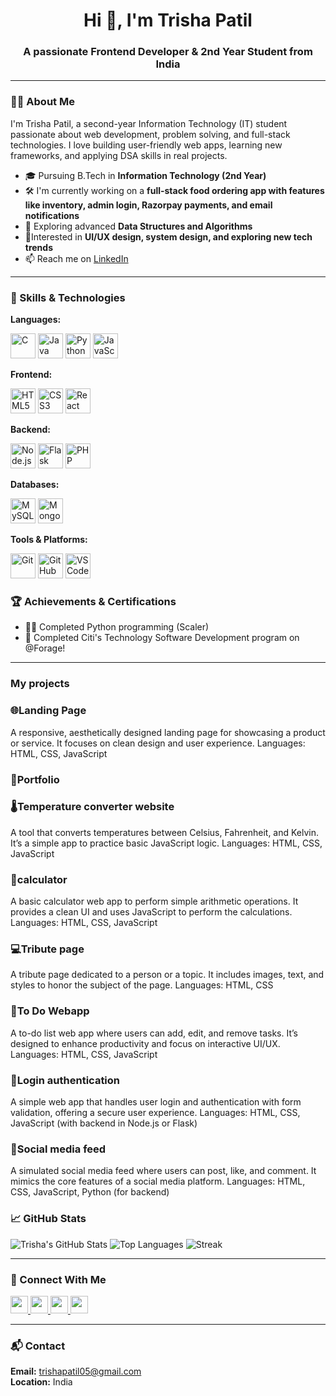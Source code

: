<h1 align="center">Hi 👋, I'm Trisha Patil</h1>
<h3 align="center">A passionate Frontend Developer & 2nd Year Student from India</h3>

---

### 👩‍💻 About Me

I'm Trisha Patil, a second-year Information Technology (IT) student passionate about web development, problem solving, and full-stack technologies. I love building user-friendly web apps, learning new frameworks, and applying DSA skills in real projects.

- 🎓 Pursuing B.Tech in **Information Technology (2nd Year)**  
- 🛠️ I'm currently working on a **full-stack food ordering app with features like inventory, admin login, Razorpay payments, and email notifications**  
- 🌱 Exploring advanced **Data Structures and Algorithms**  
- 🧠Interested in **UI/UX design, system design, and exploring new tech trends**
- 📫 Reach me on [LinkedIn](https://www.linkedin.com/in/trisha-patil-629ab3300)  


---

### 🧠 Skills & Technologies

**Languages:**  
<p>
  <img src="https://cdn.jsdelivr.net/gh/devicons/devicon/icons/c/c-original.svg" alt="C" width="40" height="40"/>
  <img src="https://cdn.jsdelivr.net/gh/devicons/devicon/icons/java/java-original.svg" alt="Java" width="40" height="40"/>
  <img src="https://cdn.jsdelivr.net/gh/devicons/devicon/icons/python/python-original.svg" alt="Python" width="40" height="40"/>
  <img src="https://cdn.jsdelivr.net/gh/devicons/devicon/icons/javascript/javascript-original.svg" alt="JavaScript" width="40" height="40"/>
</p>

**Frontend:**  
<p>
  <img src="https://cdn.jsdelivr.net/gh/devicons/devicon/icons/html5/html5-original.svg" alt="HTML5" width="40" height="40"/>
  <img src="https://cdn.jsdelivr.net/gh/devicons/devicon/icons/css3/css3-original.svg" alt="CSS3" width="40" height="40"/>
  <img src="https://cdn.jsdelivr.net/gh/devicons/devicon/icons/react/react-original.svg" alt="React" width="40" height="40"/>
</p>

**Backend:**  
<p>
  <img src="https://cdn.jsdelivr.net/gh/devicons/devicon/icons/nodejs/nodejs-original.svg" alt="Node.js" width="40" height="40"/>
  <img src="https://cdn.jsdelivr.net/gh/devicons/devicon/icons/flask/flask-original.svg" alt="Flask" width="40" height="40"/>
  <img src="https://cdn.jsdelivr.net/gh/devicons/devicon/icons/php/php-original.svg" alt="PHP" width="40" height="40"/>
</p>

**Databases:**  
<p>
  <img src="https://cdn.jsdelivr.net/gh/devicons/devicon/icons/mysql/mysql-original.svg" alt="MySQL" width="40" height="40"/>
  <img src="https://cdn.jsdelivr.net/gh/devicons/devicon/icons/mongodb/mongodb-original.svg" alt="MongoDB" width="40" height="40"/>
</p>

**Tools & Platforms:**  
<p>
  <img src="https://cdn.jsdelivr.net/gh/devicons/devicon/icons/git/git-original.svg" alt="Git" width="40" height="40"/>
  <img src="https://cdn.jsdelivr.net/gh/devicons/devicon/icons/github/github-original.svg" alt="GitHub" width="40" height="40"/>
  <img src="https://cdn.jsdelivr.net/gh/devicons/devicon/icons/vscode/vscode-original.svg" alt="VSCode" width="40" height="40"/>
</p>


  
### 🏆 Achievements & Certifications 
- 🧑‍🎓 Completed Python programming (Scaler)  
- 🧾 Completed Citi's Technology Software Development program on @Forage!  

---
### My projects
<p>
  <h3>🌐Landing Page</h3>
A responsive, aesthetically designed landing page for showcasing a product or service. It focuses on clean design and user experience.
Languages: HTML, CSS, JavaScript
</p>
<p>
  <h3>💼Portfolio</h3
A personal portfolio website that highlights projects, skills, and experience. It’s designed to showcase your work and create an online presence.
Languages: HTML, CSS, JavaScript</p>
<p>
  <h3>🌡️Temperature converter website</h3>
A tool that converts temperatures between Celsius, Fahrenheit, and Kelvin. It’s a simple app to practice basic JavaScript logic.
Languages: HTML, CSS, JavaScript</p>
<p>
  <h3>🧮calculator</h3>
A basic calculator web app to perform simple arithmetic operations. It provides a clean UI and uses JavaScript to perform the calculations.
Languages: HTML, CSS, JavaScript</p>
<p>
  <h3>💻Tribute page</h3>
A tribute page dedicated to a person or a topic. It includes images, text, and styles to honor the subject of the page.
Languages: HTML, CSS</p>
<p>
  <h3>📝To Do Webapp</h3>
A to-do list web app where users can add, edit, and remove tasks. It’s designed to enhance productivity and focus on interactive UI/UX.
Languages: HTML, CSS, JavaScript</p>
<p>
  <h3>🔑Login authentication</h3>
A simple web app that handles user login and authentication with form validation, offering a secure user experience.
Languages: HTML, CSS, JavaScript (with backend in Node.js or Flask)</p>
<p>
  <h3>📱Social media feed </h3>
A simulated social media feed where users can post, like, and comment. It mimics the core features of a social media platform.
Languages: HTML, CSS, JavaScript, Python (for backend)</p>
</p>

### 📈 GitHub Stats

![Trisha's GitHub Stats](https://github-readme-stats.vercel.app/api?username=trisha0510&show_icons=true&count_private=true&theme=default)
![Top Languages](https://github-readme-stats.vercel.app/api/top-langs/?username=trisha0510&layout=compact&theme=default)
![Streak](https://github-readme-streak-stats.herokuapp.com/?user=trisha0510&theme=default)

---

### 🤝 Connect With Me

<p>
  <a href="https://www.linkedin.com/in/trisha-patil-629ab3300" target="_blank">
    <img src="https://img.shields.io/badge/LinkedIn-blue?logo=linkedin&style=for-the-badge" height="28" />
  </a>
  <a href="https://instagram.com/trisha_p_05" target="_blank">
    <img src="https://img.shields.io/badge/Instagram-E4405F?logo=instagram&logoColor=white&style=for-the-badge" height="28" />
  </a>
  <a href="https://github.com/trisha0510" target="_blank">
    <img src="https://img.shields.io/badge/GitHub-100000?logo=github&logoColor=white&style=for-the-badge" height="28" />
  </a>
  <a href="mailto:trishapatil05@gmail.com">
    <img src="https://img.shields.io/badge/Gmail-D14836?logo=gmail&logoColor=white&style=for-the-badge" height="28" />
  </a>
</p>


---

### 📬 Contact

**Email:** trishapatil05@gmail.com  
**Location:** India  
